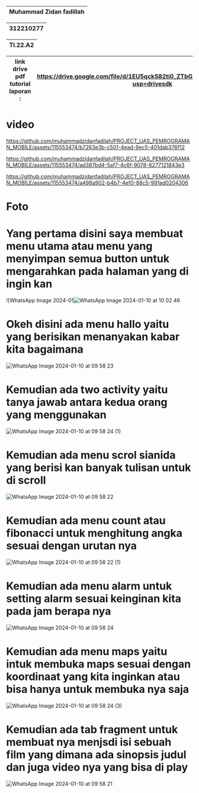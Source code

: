 

| Muhammad Zidan fadillah |
| --- |

| 312210277|
| --- |

| TI.22.A2 |
| --- |


| link drive pdf tutorial laporan : |https://drive.google.com/file/d/1EU5qckS82ti0_ZTbGh9v4jDPue4PGOdd/view?usp=drivesdk |
| --- | --- |

# video

https://github.com/muhammadzidanfadilah/PROJECT_UAS_PEMROGRAMAN_MOBILE/assets/115553474/b7263e3b-c501-4ead-9ec5-401dab376f12



https://github.com/muhammadzidanfadilah/PROJECT_UAS_PEMROGRAMAN_MOBILE/assets/115553474/ad387bd4-5af7-4c6f-9078-8277121843e3



https://github.com/muhammadzidanfadilah/PROJECT_UAS_PEMROGRAMAN_MOBILE/assets/115553474/a498a902-b4b7-4ef0-88c5-991ad0204306



# Foto

# Yang pertama disini saya membuat menu utama atau menu yang menyimpan semua button untuk mengarahkan pada halaman yang di ingin kan


![WhatsApp Image 2024-01![WhatsApp Image 2024-01-10 at 10 02 46](https://github.com/muhammadzidanfadilah/PROJECT_UAS_PEMROGRAMAN_MOBILE/assets/115553474/68ecabbe-b51d-4721-ba2b-5c45b28cfbc5)


# Okeh disini ada menu hallo yaitu yang berisikan menanyakan kabar kita bagaimana

![WhatsApp Image 2024-01-10 at 09 58 23](https://github.com/muhammadzidanfadilah/PROJECT_UAS_PEMROGRAMAN_MOBILE/assets/115553474/13ffa64f-1952-4023-90a9-0f2c25dcf163)

# Kemudian ada two activity yaitu tanya jawab antara kedua orang yang menggunakan

![WhatsApp Image 2024-01-10 at 09 58 24 (1)](https://github.com/muhammadzidanfadilah/PROJECT_UAS_PEMROGRAMAN_MOBILE/assets/115553474/fc4af62c-a8fb-410b-8930-37a6bdd0b9f1)

# Kemudian ada menu scrol sianida yang berisi kan banyak tulisan untuk di scroll

![WhatsApp Image 2024-01-10 at 09 58 22](https://github.com/muhammadzidanfadilah/PROJECT_UAS_PEMROGRAMAN_MOBILE/assets/115553474/5e40a638-2796-44ad-b282-dcb3a14842f4)

# Kemudian ada menu count atau fibonacci untuk menghitung angka sesuai dengan urutan nya

![WhatsApp Image 2024-01-10 at 09 58 22 (1)](https://github.com/muhammadzidanfadilah/PROJECT_UAS_PEMROGRAMAN_MOBILE/assets/115553474/b9c965f6-b327-4c31-a081-20b01feede4f)

# Kemudian ada menu alarm untuk setting alarm sesuai keinginan kita pada jam berapa nya

![WhatsApp Image 2024-01-10 at 09 58 24](https://github.com/muhammadzidanfadilah/PROJECT_UAS_PEMROGRAMAN_MOBILE/assets/115553474/cc0a81d5-4e25-4a57-8a22-0a7bd25bb634)


# Kemudian ada menu maps yaitu intuk membuka maps sesuai dengan koordinaat yang kita inginkan atau bisa hanya untuk membuka nya saja

![WhatsApp Image 2024-01-10 at 09 58 24 (3)](https://github.com/muhammadzidanfadilah/PROJECT_UAS_PEMROGRAMAN_MOBILE/assets/115553474/e0084fbb-2a00-4dfe-8b44-3f21ab284f70)


# Kemudian ada tab fragment untuk membuat nya menjsdi isi sebuah film yang dimana ada sinopsis judul dan juga video nya yang bisa di play

![WhatsApp Image 2024-01-10 at 09 58 21](https://github.com/muhammadzidanfadilah/PROJECT_UAS_PEMROGRAMAN_MOBILE/assets/115553474/557f0435-5e4f-459b-b151-ac8a3226a173)






